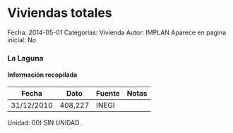 Viviendas totales
=====

Fecha: 2014-05-01
Categorías: Vivienda
Autor: IMPLAN
Aparece en pagina inicial: No

### La Laguna

<!-- break -->

#### Información recopilada

<table class="table table-hover table-bordered matriz">
  <thead>
    <tr><th>Fecha</th><th>Dato</th><th>Fuente</th><th>Notas</th></tr>
  </thead>
  <tbody>
    <tr><td class="centrado">31/12/2010</td><td class="derecha">408,227</td><td>INEGI</td><td></td></tr>
  </tbody>
</table>

Unidad: 00) SIN UNIDAD.
